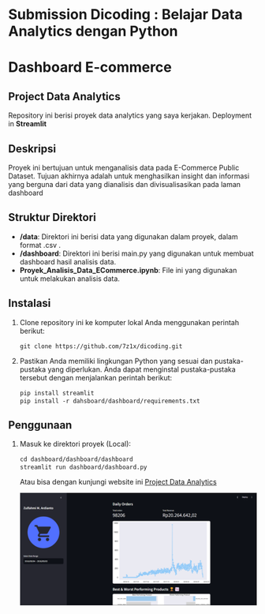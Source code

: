# Submission Dicoding : Belajar Data Analytics dengan Python
# Dashboard E-commerce

## Project Data Analytics

Repository ini berisi proyek data analytics yang saya kerjakan. Deployment in **Streamlit** 
## Deskripsi

Proyek ini bertujuan untuk menganalisis data pada E-Commerce Public Dataset. Tujuan akhirnya adalah untuk menghasilkan insight dan informasi yang berguna dari data yang dianalisis dan divisualisasikan pada laman dashboard

## Struktur Direktori

- **/data**: Direktori ini berisi data yang digunakan dalam proyek, dalam format .csv .
- **/dashboard**: Direktori ini berisi main.py yang digunakan untuk membuat dashboard hasil analisis data.
- **Proyek_Analisis_Data_ECommerce.ipynb**: File ini yang digunakan untuk melakukan analisis data.

## Instalasi

1. Clone repository ini ke komputer lokal Anda menggunakan perintah berikut:

   ```shell
   git clone https://github.com/7z1x/dicoding.git
   ```

2. Pastikan Anda memiliki lingkungan Python yang sesuai dan pustaka-pustaka yang diperlukan. Anda dapat menginstal pustaka-pustaka tersebut dengan menjalankan perintah berikut:

   ```shell
   pip install streamlit
   pip install -r dahsboard/dashboard/requirements.txt
   ```

## Penggunaan

1. Masuk ke direktori proyek (Local):

   ```shell
   cd dashboard/dashboard/dashboard
   streamlit run dashboard/dashboard.py
   ```

   Atau bisa dengan kunjungi website ini [Project Data Analytics](https://dicoding-4naliticsubmission.streamlit.app/)

   <img src="dasboard/preview.png" alt="Streamlit logo"></img>
